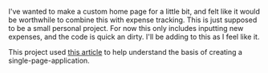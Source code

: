 I've wanted to make a custom home page for a little bit, and felt like it would be worthwhile to combine this with expense tracking. This is just supposed to be a small personal project.
For now this only includes inputting new expenses, and the code is quick an dirty. I'll be adding to this as I feel like it.

This project used [this article](https://www.techomoro.com/how-to-create-a-multi-page-website-with-react-in-5-minutes/) to help understand the basis of creating a single-page-application.